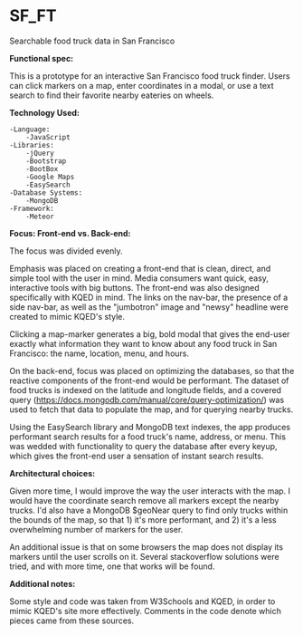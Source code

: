 # SF_FT
Searchable food truck data in San Francisco

<strong>Functional spec:</strong>

  This is a prototype for an interactive San Francisco food truck finder. Users can click markers on a map, enter coordinates in a modal, or use a text search to find their favorite nearby eateries on wheels.

<strong>Technology Used:</strong>

    -Language:
        -JavaScript
    -Libraries:
        -jQuery
        -Bootstrap
        -BootBox
        -Google Maps
        -EasySearch
    -Database Systems:
        -MongoDB
    -Framework:
        -Meteor

<strong>Focus: Front-end vs. Back-end:</strong>

  The focus was divided evenly. 

  Emphasis was placed on creating a front-end that is clean, direct, and simple tool with the user in mind. Media consumers want quick, easy, interactive tools with big buttons. The front-end was also designed specifically with KQED in mind. The links on the nav-bar, the presence of a side nav-bar, as well as the "jumbotron" image and "newsy" headline were created to mimic KQED's style.

  Clicking a map-marker generates a big, bold modal that gives the end-user exactly what information they want to know about any food truck in San Francisco: the name, location, menu, and hours.

  On the back-end, focus was placed on optimizing the databases, so that the reactive components of the front-end would be performant. The dataset of food trucks is indexed on the latitude and longitude fields, and a covered query (https://docs.mongodb.com/manual/core/query-optimization/) was used to fetch that data to populate the map, and for querying nearby trucks.

  Using the EasySearch library and MongoDB text indexes, the app produces performant search results for a food truck's name, address, or menu. This was wedded with functionality to query the database after every keyup, which gives the front-end user a sensation of instant search results.  

<strong>Architectural choices:</strong>

  Given more time, I would improve the way the user interacts with the map. I would have the coordinate search remove all markers except the nearby trucks. I'd also have a MongoDB $geoNear query to find only trucks within the bounds of the map, so that 1) it's more performant, and 2) it's a less overwhelming number of markers for the user.
  
  An additional issue is that on some browsers the map does not display its markers until the user scrolls on it. Several stackoverflow solutions were tried, and with more time, one that works will be found.

<strong>Additional notes:</strong>

  Some style and code was taken from W3Schools and KQED, in order to mimic KQED's site more effectively. Comments in the code denote which pieces came from these sources.
